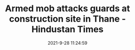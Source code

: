 ---
"title": "Armed mob attacks guards at construction site in Thane - Hindustan Times"
"date": "2021-9-28 11:24:59"
"feed_name": "GOOGLENEWSCONSTRUCTION"
"feed_website": "https://news.google.com/search?q=construction%2Bincident&hl=en-US&gl=US&ceid=US:en"
"feed_rss": "https://news.google.com/rss/search?q=construction%2Bincident&hl=en-US&gl=US&ceid=US:en"
"link": "https://www.hindustantimes.com/cities/mumbai-news/armed-mob-attacks-guards-at-construction-site-in-thane-101632828299364.html"
"source": "{'href': 'https://www.hindustantimes.com', 'title': 'Hindustan Times'}"
"file": "_posts/2021-1-1-da9e43cce45b134f44433e59a7d8dc6cd64746a7.md"
"accident": "1"
"drilling": "0"
"dead": "0"
"injured": "0"
"where": "unknown site"
"place": "unknown place"
---